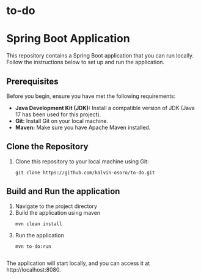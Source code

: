 # to-do


# Spring Boot Application

This repository contains a Spring Boot application that you can run locally. Follow the instructions below to set up and run the application.

## Prerequisites

Before you begin, ensure you have met the following requirements:

- **Java Development Kit (JDK):** Install a compatible version of JDK (Java 17 has been used for this project).
- **Git:** Install Git on your local machine.
- **Maven:** Make sure you have Apache Maven installed.

## Clone the Repository

1. Clone this repository to your local machine using Git:


   ```shell
   git clone https://github.com/kalvin-osoro/to-do.git

## Build and Run the application

1. Navigate to the project directory
2. Build the application using maven
   ```shell
   mvn clean install
3. Run the application
   ```shell
   mvn to-do:run


The application will start locally, and you can access it at http://localhost:8080.




   
